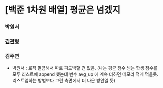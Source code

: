 # [백준 1차원 배열] 평균은 넘겠지

### 박원서
### [김관형](https://github.com/SSAFY-9-S4-STUDY/SWEAB/blob/main/day3/B_4344/kimgwanhyeong/4344.py)

### 김주연 

- 박원서 : 로직 깔끔해서 따로 피드백할 건 없음. (나는 평균 점수 넘는 학생 점수를 모두 리스트에 append 했는데 변수 avg_up 에 계속 더하면 메모리 적게 먹을듯. 리스트업하는 방법보다 그런 측면에서 더 나은 방안일 듯)